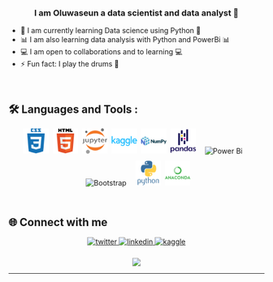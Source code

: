 
  
### <div align="center">I am Oluwaseun a data scientist and data analyst 👨</div>  
- 🐍 I am currently learning Data science using Python 🐍
- 📊 I am also learning data analysis with Python and PowerBi 📊
- 💻 I am open to collaborations and to learning 💻  
- ⚡ Fun fact: I play the drums 🥁
<br/> 

## :hammer_and_wrench: Languages and Tools :    
<div align="center">
  <img src="https://github.com/devicons/devicon/blob/master/icons/css3/css3-plain-wordmark.svg"  title="CSS3" alt="CSS" width="50" height="50"/>&nbsp;
  <img src="https://github.com/devicons/devicon/blob/master/icons/html5/html5-original-wordmark.svg" title="HTML5" alt="HTML" width="50" height="50"/>&nbsp;
  <img src="https://github.com/devicons/devicon/blob/master/icons/jupyter/jupyter-original-wordmark.svg" title="Jupyter" alt="Jupyter" width="50" height="50"/>&nbsp;
  <img src="https://github.com/devicons/devicon/blob/master/icons/kaggle/kaggle-original-wordmark.svg" title="Kaggle" alt="Kaggle" width="50" height="50"/>&nbsp;
  <img src="https://github.com/devicons/devicon/blob/master/icons/numpy/numpy-original-wordmark.svg" title="Numpy" alt="Numpy" width="50" height="50"/>&nbsp;
  <img src="https://github.com/devicons/devicon/blob/master/icons/pandas/pandas-original-wordmark.svg" title="Pandas" alt="Pandas" width="50" height="50"/>&nbsp;
  <img src="https://profilinator.rishav.dev/skills-assets/powerbi.png" alt="Power Bi" height="50" style="margin: 10px"/>&nbsp;
<!--   <img src="https://github.com/devicons/devicon/blob/master/icons/postgresql/postgresql-original-wordmark.svg" title="Postgresql" alt="Postgresql" width="50" height="50"/>&nbsp; -->
  <img style="margin: 10px" src="https://profilinator.rishav.dev/skills-assets/bootstrap-plain.svg" alt="Bootstrap" height="50" />&nbsp;
  <img src=https://github.com/devicons/devicon/blob/master/icons/python/python-original-wordmark.svg title="Python" alt="Python" width="50" height="50"/>&nbsp;
  <img src=https://github.com/devicons/devicon/blob/master/icons/anaconda/anaconda-original-wordmark.svg title="Anaconda" alt="Anaconda" width="50" height="50"/>&nbsp;
</div>

<br/>  

## 🌐 Connect with me   
<div align="center">
<!-- <a href="https://github.com/iamunik" target="_blank">
<img src=https://img.shields.io/badge/github-%2324292e.svg?&style=for-the-badge&logo=github&logoColor=white alt=github style="margin-bottom: 5px;" />
</a> -->
<a href="https://twitter.com/iamzadon" target="_blank">
<img src=https://img.shields.io/badge/twitter-%2300acee.svg?&style=for-the-badge&logo=twitter&logoColor=white alt=twitter style="margin-bottom: 5px;" />
</a>
<a href="https://linkedin.com/in/oluwaseun-ogundeko-54551b234/" target="_blank">
<img src=https://img.shields.io/badge/linkedin-%231E77B5.svg?&style=for-the-badge&logo=linkedin&logoColor=white alt=linkedin style="margin-bottom: 5px;" />
</a>
<a href="https://www.kaggle.com/oluwaseunogundeko" target="_blank">
<img src=https://img.shields.io/badge/kaggle-%2344BAE8.svg?&style=for-the-badge&logo=kaggle&logoColor=white alt=kaggle style="margin-bottom: 5px;" />
</a>  
</div>  
  

<br/> 

<div align="center">
<img src="https://komarev.com/ghpvc/?username=iamunik&&style=flat-square" align="center" />
</div>  
<hr>
